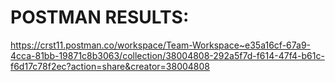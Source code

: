 # POSTMAN RESULTS: 
https://crst11.postman.co/workspace/Team-Workspace~e35a16cf-67a9-4cca-81bb-19871c8b3063/collection/38004808-292a5f7d-f614-47f4-b61c-f6d17c78f2ec?action=share&creator=38004808
